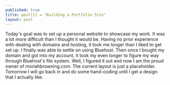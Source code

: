 ```yaml
---
published: true
title: post[1] = "Building a Portfolio Site"
layout: post
---
```

Today's goal was to set up a personal website to showcase my work. It was a lot more difficult than I thought it would be. Having no prior experience with dealing with domains and hosting, it took me longer than I liked to get set up. I finally was able to settle on using Bluehost. Then once I bought my domain and got into my account, it took my even longer to figure my way through Bluehost's file system. Well, I figured it out and now I am the proud owner of moriahbrowning.com. The current layout is just a placeholder. Tomorrow I will go back in and do some hand-coding until I get a design that I actually like. 